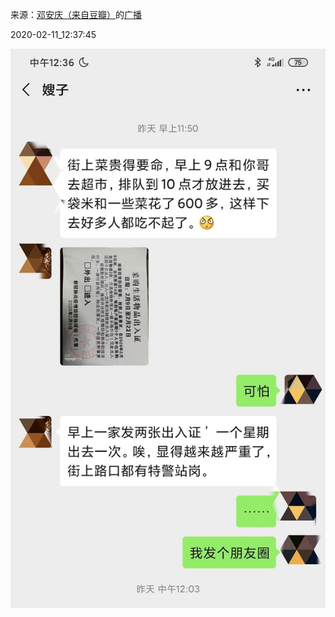 来源：[邓安庆（来自豆瓣）](https://www.douban.com/people/renjiananhuo/)的[广播](https://www.douban.com/people/renjiananhuo/status/2803975631/)


2020-02-11_12:37:45


![](./pic/2020-02-11_12:37:45-邓安庆的广播1.jpg)  

